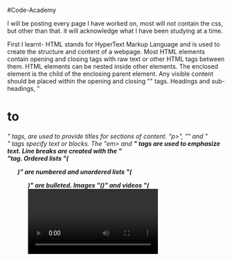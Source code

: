 #Code-Academy

I will be posting every page I have worked on, most will not contain the css, but other than that. it will acknowledge what I have been studying at a time.

First I learnt-
HTML stands for HyperText Markup Language and is used to create the structure and content of a webpage.
Most HTML elements contain opening and closing tags with raw text or other HTML tags between them.
HTML elements can be nested inside other elements. The enclosed element is the child of the enclosing parent element.
Any visible content should be placed within the opening and closing "<body>" tags.
Headings and sub-headings, "<h1> to <h6>" tags, are used to provide titles for sections of content.
"p>", "<span>" and "<div>" tags specify text or blocks.
The "em> and <strong>" tags are used to emphasize text.
Line breaks are created with the "<br>"tag.
Ordered lists "(<ol>)" are numbered and unordered lists "(<ul>)" are bulleted.
Images "(<img>)" and videos "(<video>)" can be added by linking to an existing source.
